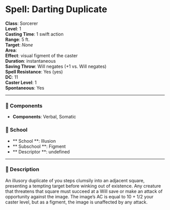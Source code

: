 
# Spell: Darting Duplicate
**Class**: Sorcerer  
**Level**: 1  
**Casting Time**: 1 swift action  
**Range**: 5 ft.  
**Target**: _None_  
**Area**:   
**Effect**: visual figment of the caster  
**Duration**: instantaneous  
**Saving Throw**: Will negates (+1 vs. Will negates)  
**Spell Resistance**: Yes (yes)  
**DC**: 11  
**Caster Level**: 1  
**Spontaneous**: Yes

---

### 🔮 Components
- **Components**: Verbal, Somatic

### 🏫 School
- ** School **: Illusion
- ** Subschool **: Figment
- ** Descriptor **: undefined
---

### 📜 Description
An illusory duplicate of you steps clumsily into an adjacent square, presenting a tempting target before winking out of existence. Any creature that threatens that square must succeed at a Will save or make an attack of opportunity against the image. The image’s AC is equal to 10 + 1/2 your caster level, but as a figment, the image is unaffected by any attack.
